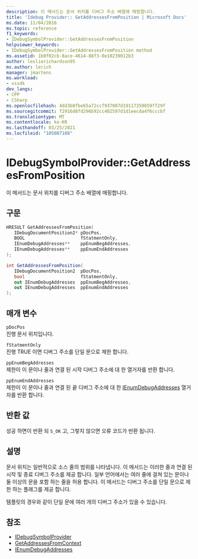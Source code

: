 ```yaml
---
description: 이 메서드는 문서 위치를 디버그 주소 배열에 매핑합니다.
title: 'Idebug Provider:: GetAddressesFromPosition | Microsoft Docs'
ms.date: 11/04/2016
ms.topic: reference
f1_keywords:
- IDebugSymbolProvider::GetAddressesFromPosition
helpviewer_keywords:
- IDebugSymbolProvider::GetAddressesFromPosition method
ms.assetid: 1b0f02cb-8ace-4614-88f3-0e10239012b3
author: leslierichardson95
ms.author: lerich
manager: jmartens
ms.workload:
- vssdk
dev_langs:
- CPP
- CSharp
ms.openlocfilehash: 4dd3b8fbe65a72ccf937007d19117359859ff29f
ms.sourcegitcommit: f2916d8fd296b92cc402597d1d1eecda4f6cccbf
ms.translationtype: MT
ms.contentlocale: ko-KR
ms.lasthandoff: 03/25/2021
ms.locfileid: "105087108"
---
```

# <a name="idebugsymbolprovidergetaddressesfromposition"></a>IDebugSymbolProvider::GetAddressesFromPosition
이 메서드는 문서 위치를 디버그 주소 배열에 매핑합니다.

## <a name="syntax"></a>구문

```cpp
HRESULT GetAddressesFromPosition( 
   IDebugDocumentPosition2* pDocPos,
   BOOL                     fStatmentOnly,
   IEnumDebugAddresses**    ppEnumBegAddresses,
   IEnumDebugAddresses**    ppEnumEndAddresses
);
```

```csharp
int GetAddressesFromPosition( 
   IDebugDocumentPosition2  pDocPos,
   bool                     fStatmentOnly,
   out IEnumDebugAddresses  ppEnumBegAddresses,
   out IEnumDebugAddresses  ppEnumEndAddresses
);
```

## <a name="parameters"></a>매개 변수
`pDocPos`\
진행 문서 위치입니다.

`fStatmentOnly`\
진행 TRUE 이면 디버그 주소를 단일 문으로 제한 합니다.

`ppEnumBegAddresses`\
제한이 이 문이나 줄과 연결 된 시작 디버그 주소에 대 한 열거자를 반환 합니다.

`ppEnumEndAddresses`\
제한이 이 문이나 줄과 연결 된 끝 디버그 주소에 대 한 [IEnumDebugAddresses](../../../extensibility/debugger/reference/ienumdebugaddresses.md) 열거자를 반환 합니다.

## <a name="return-value"></a>반환 값
 성공 하면이 반환 되 `S_OK` 고, 그렇지 않으면 오류 코드가 반환 됩니다.

## <a name="remarks"></a>설명
 문서 위치는 일반적으로 소스 줄의 범위를 나타냅니다. 이 메서드는 이러한 줄과 연결 된 시작 및 종료 디버그 주소를 제공 합니다. 일부 언어에서는 여러 줄에 걸쳐 있는 문이나 둘 이상의 문을 포함 하는 줄을 허용 합니다. 이 메서드는 디버그 주소를 단일 문으로 제한 하는 플래그를 제공 합니다.

 템플릿의 경우와 같이 단일 문에 여러 개의 디버그 주소가 있을 수 있습니다.

## <a name="see-also"></a>참조
- [IDebugSymbolProvider](../../../extensibility/debugger/reference/idebugsymbolprovider.md)
- [GetAddressesFromContext](../../../extensibility/debugger/reference/idebugsymbolprovider-getaddressesfromcontext.md)
- [IEnumDebugAddresses](../../../extensibility/debugger/reference/ienumdebugaddresses.md)
